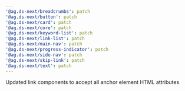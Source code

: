 ```yaml
---
'@ag.ds-next/breadcrumbs': patch
'@ag.ds-next/button': patch
'@ag.ds-next/card': patch
'@ag.ds-next/core': patch
'@ag.ds-next/keyword-list': patch
'@ag.ds-next/link-list': patch
'@ag.ds-next/main-nav': patch
'@ag.ds-next/progress-indicator': patch
'@ag.ds-next/side-nav': patch
'@ag.ds-next/skip-link': patch
'@ag.ds-next/text': patch
---
```


Updated link components to accept all anchor element HTML attributes
